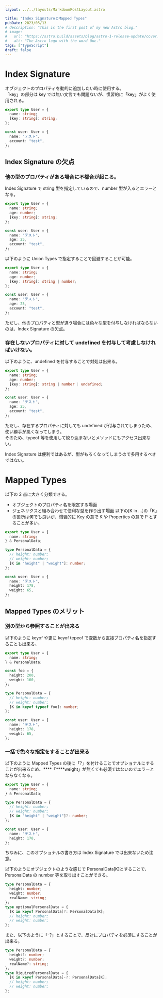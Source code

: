 ```yaml
---
layout: ../../layouts/MarkdownPostLayout.astro

title: "Index SignatureとMapped Types"
pubDate: 2023/05/13
# description: "This is the first post of my new Astro blog."
# image:
#   url: "https://astro.build/assets/blog/astro-1-release-update/cover.jpeg"
#   alt: "The Astro logo with the word One."
tags: ["TypeScript"]
draft: false
---
```


# Index Signature

オブジェクトのプロパティを動的に追加したい時に使用する。  
「key」の部分は key では無い文言でも問題ないが、慣習的に「key」がよく使用される。

```ts
export type User = {
  name: string;
  [key: string]: string;
};

const user: User = {
  name: "テスト",
  account: "test",
};
```

## Index Signature の欠点

### 他の型のプロパティがある場合に不都合が起こる。

Index Signature で string 型を指定しているので、number 型が入るとエラーとなる。

```ts
export type User = {
  name: string;
  age: number;
  [key: string]: string;
};

const user: User = {
  name: "テスト",
  age: 25,
  account: "test",
};
```

以下のように Union Types で指定することで回避することが可能。

```ts
export type User = {
  name: string;
  age: number;
  [key: string]: string | number;
};

const user: User = {
  name: "テスト",
  age: 25,
  account: "test",
};
```

ただし、他のプロパティと型が違う場合には色々な型を付与しなければならないのは、Index Signature の欠点。

### 存在しないプロパティに対して undefined を付与して考慮しなければいけない。

以下のように、undefined を付与することで対処は出来る。

```ts
export type User = {
  name: string;
  age: number;
  [key: string]: string | number | undefined;
};

const user: User = {
  name: "テスト",
  age: 25,
  account: "test",
};
```

ただし、存在するプロパティに対しても undefined が付与されてしまうため、使い勝手が悪くなってしまう。  
そのため、typeof 等を使用して絞り込まないとメソッドにもアクセス出来ない。

Index Signature は便利ではあるが、型がもろくなってしまうので多用するべきではない。

# Mapped Types

以下の 2 点に大きく分類できる。

- オブジェクトのプロパティ名を限定する場面
- ジェネリクスと組み合わせて便利な型を作り出す場面
  以下の[K in …]の「K」の箇所は何でも良いが、慣習的に Key の意で K や Properties の意で P とすることが多い。

```ts
export type User = {
  name: string;
} & PersonalData;

type PersonalData = {
  // height: number;
  // weight: number;
  [K in "height" | "weight"]: number;
};

const user: User = {
  name: "テスト",
  height: 178,
  weight: 65,
};
```

## Mapped Types のメリット

### 別の型から参照することが出来る

以下のように keyof や更に keyof tepeof で変数から直接プロパティ名を指定することも出来る。

```ts
export type User = {
  name: string;
} & PersonalData;

const foo = {
  height: 200,
  weight: 100,
};

type PersonalData = {
  // height: number;
  // weight: number;
  [K in keyof typeof foo]: number;
};

const user: User = {
  name: "テスト",
  height: 178,
  weight: 65,
};
```

### 一括で色々な指定をすることが出来る

以下のように Mapped Types の後に「?」を付けることでオプショナルにすることが出来るため、\***\*「\*\***weight」が無くても必須ではないのでエラーとならなくなる。

```ts
export type User = {
  name: string;
} & PersonalData;

type PersonalData = {
  // height: number;
  // weight: number;
  [K in "height" | "weight"]?: number;
};

const user: User = {
  name: "テスト",
  height: 178,
};
```

ちなみに、このオプショナルの書き方は Index Signature では出来ないため注意。

以下のようにオブジェクトのような感じで PersonalData[K]とすることで、PersonalData の number 等を取り出すことができる。

```ts
type PersonalData = {
  height: number;
  weight: number;
  realName: string;
};
type optionalPersonalData = {
  [K in keyof PersonalData]?: PersonalData[K];
  // height: number;
  // weight: number;
};
```

また、以下のように「-?」とすることで、反対にプロパティを必須にすることが出来る。

```ts
type PersonalData = {
  height?: number;
  weight?: number;
  realName?: string;
};
type RiquiredPersonalData = {
  [K in keyof PersonalData]-?: PersonalData[K];
  // height: number;
  // weight: number;
};
```
